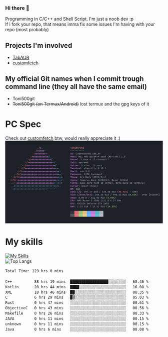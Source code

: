 ### Hi there 👋

Programming in C/C++ and Shell Script. I'm just a noob dev :p\
If i fork your repo, that means imma fix some issues I'm having with your repo (most probably)

## Projects I'm involved
 - [TabAUR](https://github.com/BurntRanch/TabAUR)
 - [customfetch](https://github.com/Toni500github/customfetch)

## My official Git names when I commit trough command line (they all have the same email)
* Toni500git
* ~~Toni500git (on Termux/Android)~~ lost termux and the gpg keys of it

# PC Spec
Check out [customfetch](https://github.com/Toni500github/customfetch) btw, would really appreciate it :)
![screenshot.png](https://github.com/Toni500github/customfetch/raw/main/screenshot.png)

# My skills
[![My Skills](https://skillicons.dev/icons?i=cpp,bash,androidstudio,arch,linux&theme=light)](https://skillicons.dev)\
![Top Langs](https://github-readme-stats.vercel.app/api/top-langs/?username=Toni500github&layout=compact)

<!--START_SECTION:waka-->

```txt
Total Time: 129 hrs 0 mins

C++          88 hrs 19 mins  █████████████████░░░░░░░░   68.46 %
Kotlin       20 hrs 44 mins  ████░░░░░░░░░░░░░░░░░░░░░   16.08 %
XML          10 hrs 46 mins  ██░░░░░░░░░░░░░░░░░░░░░░░   08.35 %
C            6 hrs 29 mins   █▒░░░░░░░░░░░░░░░░░░░░░░░   05.03 %
Rust         0 hrs 47 mins   ░░░░░░░░░░░░░░░░░░░░░░░░░   00.61 %
ObjectiveC   0 hrs 43 mins   ░░░░░░░░░░░░░░░░░░░░░░░░░   00.56 %
Makefile     0 hrs 26 mins   ░░░░░░░░░░░░░░░░░░░░░░░░░   00.33 %
JAVA         0 hrs 11 mins   ░░░░░░░░░░░░░░░░░░░░░░░░░   00.15 %
unknown      0 hrs 11 mins   ░░░░░░░░░░░░░░░░░░░░░░░░░   00.15 %
Java         0 hrs 6 mins    ░░░░░░░░░░░░░░░░░░░░░░░░░   00.08 %
```

<!--END_SECTION:waka-->
